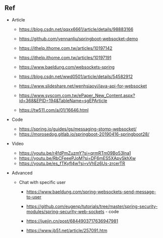 ## Ref

- Article
    - https://blog.csdn.net/qqxx6661/article/details/98883166
    - https://github.com/yennanliu/springboot-websocket-demo
	
    - https://ithelp.ithome.com.tw/articles/10197142
    - https://ithelp.ithome.com.tw/articles/10197191
    - https://www.baeldung.com/websockets-spring
    - https://blog.csdn.net/wwd0501/article/details/54582912
    - https://www.slideshare.net/wenhsiaoyi/java-api-for-websocket
    - https://www.syscom.com.tw/ePaper_New_Content.aspx?id=368&EPID=194&TableName=sgEPArticle
    - https://tw511.com/a/01/16646.html
- Code
    - https://spring.io/guides/gs/messaging-stomp-websocket/
    - https://morosedog.gitlab.io/springboot-20190416-springboot28/

- Video
    - https://youtu.be/r4fdPmZuzmY?si=qrmRTm09Bo53Ina1
    - https://youtu.be/RbCFeeePJoM?si=DF6mES5XApvSkhXw
    - https://youtu.be/es_fTKyfI4w?si=vVhEz6Us-zrcerTR

- Advanced
  - Chat with specific user
    - https://www.baeldung.com/spring-websockets-send-message-to-user
    - https://github.com/eugenp/tutorials/tree/master/spring-security-modules/spring-security-web-sockets - code
    - https://juejin.cn/post/6844903717636947981

    - https://www.jb51.net/article/257091.htm